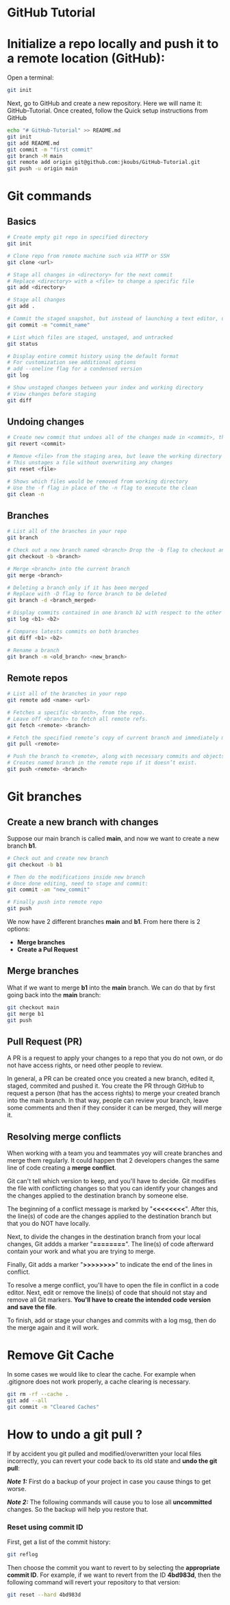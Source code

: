 # GitHub Tutorial 

# Initialize a repo locally and push it to a remote location (GitHub):

Open a terminal:

```bash
git init
```

Next, go to GitHub and create a new repository.
Here we will name it: GitHub-Tutorial.
Once created, follow the Quick setup instructions from GitHub

```bash
echo "# GitHub-Tutorial" >> README.md
git init
git add README.md
git commit -m "first commit"
git branch -M main
git remote add origin git@github.com:jkoubs/GitHub-Tutorial.git
git push -u origin main
```

# Git commands

## Basics
```bash
# Create empty git repo in specified directory
git init

# Clone repo from remote machine such via HTTP or SSH
git clone <url>

# Stage all changes in <directory> for the next commit
# Replace <directory> with a <file> to change a specific file
git add <directory>

# Stage all changes
git add .

# Commit the staged snapshot, but instead of launching a text editor, use "commit_name" as the commit message
git commit -m "commit_name"

# List which files are staged, unstaged, and untracked
git status

# Display entire commit history using the default format
# For customization see additional options
# add --oneline flag for a condensed version
git log

# Show unstaged changes between your index and working directory
# View changes before staging
git diff
```
## Undoing changes

```bash
# Create new commit that undoes all of the changes made in <commit>, then,apply it to the current branch
git revert <commit>

# Remove <file> from the staging area, but leave the working directory unchanged. 
# This unstages a file without overwriting any changes
git reset <file>

# Shows which files would be removed from working directory
# Use the -f flag in place of the -n flag to execute the clean
git clean -n
```

## Branches

```bash
# List all of the branches in your repo
git branch

# Check out a new branch named <branch> Drop the -b flag to checkout an existing branch
git checkout -b <branch>

# Merge <branch> into the current branch
git merge <branch>

# Deleting a branch only if it has been merged
# Replace with -D flag to force branch to be deleted
git branch -d <branch_merged>

# Display commits contained in one branch b2 with respect to the other one b1.
git log <b1> <b2>

# Compares latests commits on both branches
git diff <b1> <b2>

# Rename a branch
git branch -m <old_branch> <new_branch>
```

## Remote repos

```bash
# List all of the branches in your repo
git remote add <name> <url>

# Fetches a specific <branch>, from the repo. 
# Leave off <branch> to fetch all remote refs.
git fetch <remote> <branch>

# Fetch the specified remote’s copy of current branch and immediately merge it into the local copy.
git pull <remote>

# Push the branch to <remote>, along with necessary commits and objects. 
# Creates named branch in the remote repo if it doesn’t exist.
git push <remote> <branch>
```

# Git branches

   ## Create a new branch with changes

Suppose our main branch is called <strong>main</strong>, and now we want to create a new branch <strong>b1</strong>.

```bash
# Check out and create new branch
git checkout -b b1

# Then do the modifications inside new branch
# Once done editing, need to stage and commit:
git commit -am "new_commit"

# Finally push into remote repo
git push
```
We now have 2 different branches <strong>main</strong> and <strong>b1</strong>. From here there is 2 options: 

- <strong>Merge branches</strong>
- <strong>Create a Pul Request</strong>

## Merge branches


What if we want to merge <strong>b1</strong> into the <strong>main</strong> branch. We can do that by first going back into the <strong>main</strong> branch:

```bash
git checkout main
git merge b1
git push
```

## Pull Request (PR)

A PR is a request to apply your changes to a repo that you do not own, or do not have access rights, or need other people to review.

In general, a PR can be created once you created a new branch, edited it, staged, commited and pushed it. You create the PR through GitHub to request a person (that has the access rights) to merge your created branch into the main branch. In that way, people can review your branch, leave some comments and then if they consider it can be merged, they will merge it.
## Resolving merge conflicts

When working with a team you and teammates yoy will create branches and merge them regularly. It could happen that 2 developers changes the same line of code creating a <strong>merge conflict</strong>.

Git can't tell which version to keep, and you'll have to decide. Git modifies the file with conflicting changes so that you can identify your changes and the changes applied to the destination branch by someone else.

The beginning of a conflict message is marked by "<strong><<<<<<<<</strong>".
After this, the line(s) of code are the changes applied to the destination branch but that you do NOT have locally.

Next, to divide the changes in the destination branch from your local changes, Git addds a marker "<strong>========</strong>". The line(s) of code afterward contain your work and what you are trying to merge.

Finally, Git adds a marker "<strong>>>>>>>>></strong>" to indicate the end of the lines in conflict.

To resolve a merge conflict, you'll have to open the file in conflict in a code editor. Next, edit or remove the line(s) of code that should not stay and remove all Git markers. <strong>You'll have to create the intended code version and save the file</strong>.

To finish, add or stage your changes and commits with a log msg, then do the merge again and it will work.


# Remove Git Cache

In some cases we would like to clear the cache. 
For example when .gitignore does not work properly, a cache clearing is necessary.

```bash
git rm -rf --cache .
git add --all
git commit -m "Cleared Caches"
```

# How to undo a git pull ?

If by accident you git pulled and modified/overwritten your local files incorrectly, you can revert your code back to its old state and <strong>undo the git pull</strong>:


<strong><em>Note 1:</strong></em> First do a backup of your project in case you cause things to get worse.

<strong><em>Note 2:</strong></em> The following commands will cause you to lose all <strong>uncommitted</strong> changes. So the backup will help you restore that.

### Reset using commit ID

First, get a list of the commit history:

```bash
git reflog
```

Then choose the commit you want to revert to by selecting the <strong>appropriate commit ID</strong>.
For example, if we want to revert from the ID <strong>4bd983d</strong>, then the following command will revert your repository to that version:

```bash
git reset --hard 4bd983d
```



